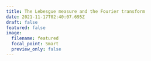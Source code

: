 ```yaml
---
title: The Lebesgue measure and the Fourier transform
date: 2021-11-17T02:40:07.695Z
draft: false
featured: false
image:
  filename: featured
  focal_point: Smart
  preview_only: false
---
```

